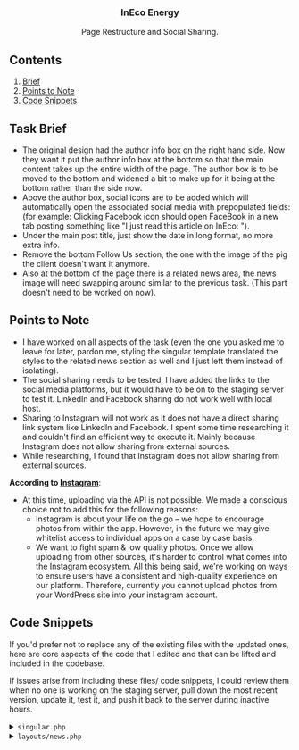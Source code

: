 <div align="center">

  <h3 align="center">InEco Energy</h3>

   <div align="center">
     Page Restructure and Social Sharing.
    </div>
</div>

## <a name="table">Contents</a>

1. [Brief](#brief)
2. [Points to Note](#to-note)
3. [Code Snippets](#snippets)


## <a name="brief">Task Brief</a>

- The original design had the author info box on the right hand side. Now they want it put the author info box at the bottom so that the main content takes up the entire width of the page. The author box is to be moved to the bottom and widened a bit to make up for it being at the bottom rather than the side now.
- Above the author box, social icons are to be added which will automatically open the associated social media with prepopulated fields: (for example: Clicking Facebook icon should open FaceBook in a new tab posting something like "I just read this article on InEco: <link to article>").
- Under the main post title, just show the date in long format, no more extra info.
- Remove the bottom Follow Us section, the one with the image of the pig the client doesn't want it anymore.
- Also at the bottom of the page there is a related news area, the news image will need swapping around similar to the previous task. (This part doesn't need to be worked on now).

## <a name="to-note">Points to Note</a>

- I have worked on all aspects of the task (even the one you asked me to leave for later, pardon me, styling the singular template translated the styles to the related news section as well and I just left them instead of isolating).
- The social sharing needs to be tested, I have added the links to the social media platforms, but it would have to be on to the staging server to test it. LinkedIn and Facebook sharing do not work well with local host.
- Sharing to Instagram will not work as it does not have a direct sharing link system like LinkedIn and Facebook. I spent some time researching it and couldn't find an efficient way to execute it. Mainly because Instagram does not allow sharing from external sources.
- While researching, I found that Instagram does not allow sharing from external sources.

**According to [Instagram](https://developers.facebook.com/docs/instagram)**:

- At this time, uploading via the API is not possible. We made a conscious choice not to add this for the following reasons:
  - Instagram is about your life on the go – we hope to encourage photos from within the app. However, in the future we may give whitelist access to individual apps on a case by case basis.
  - We want to fight spam & low quality photos. Once we allow uploading from other sources, it's harder to control what comes into the Instagram ecosystem. All this being said, we're working on ways to ensure users have a consistent and high-quality experience on our platform.
  Therefore, currently you cannot upload photos from your WordPress site into your instagram account.

## <a name="snippets">Code Snippets</a>

If you'd prefer not to replace any of the existing files with the updated ones, here are core aspects of the code that I edited and that can be lifted and included in the codebase.

If issues arise from including these files/ code snippets, I could review them when no one is working on the staging server, pull down the most recent version, update it, test it, and push it back to the server during inactive hours.

<details>
<summary><code>singular.php</code></summary>

```php
<style>
  .news {
    display: flex;
    flex-direction: row;
    justify-content: space-between;
  }
  .share-media {
    color: #2d636c;
    padding: 0 10px;
  }
  .share-text {
    color: #2d636c;
    font-size: 16px;
    cursor: default;
    padding-right: 10px;
  }


  /* Large devices (laptops/desktops, 1200px and up) */
  @media only screen and (min-width: 1200px) {
    .news-holder {
      row-gap: 0 !important;
    }
    .news {
      padding-bottom: 10px !important;
      margin-bottom: 10px !important;
    }
    .content {
      order: 1;
      padding-left: 30px !important;
    }
    .mid {
      display: block !important;
    }
    .image-holder {
      order: 1;
      width: 30% !important;
      margin-left: 0 !important;
      border-radius: 8px !important;
    }
    .main {
      order: 2;
    }
    .misc {
      order: 2;
    }
    .mid .content {
      width: 100% !important;
      padding-left: 0 !important;
    }
    .mid .right {
      width: 100% !important;
      display: flex;
      flex-wrap: wrap;
      align-items: flex-start;
      justify-content: center;
      flex-direction: column;
      padding-left: 0 !important;
    }
    .box {
      order: 2;
      width: 60%;
      display: flex;
      flex-direction: row;
      justify-content: space-between;
    }
    .box-left {
      width: 20%;
      text-align-last: center;
    }
    .box-right {
      width: 70%;
      padding-left: 30px;
    }
    .share-links {
      order: 1;
      display: flex;
      flex-direction: row;
      justify-content: space-between;
      margin: 30px 0;
    }

  }
</style>


<?php
$category = get_the_category();
$catName = $category[0]->cat_name;
$catID = $category[0]->cat_ID;


$link = get_the_permalink();
$title = get_the_title();
$newTitle = 'I just read this article on InEco: '. $title;
?>

<?php get_header(); ?>

<?php
if( get_post_type() == 'project' ) {
	if( have_rows('layouts') ) {
		while( have_rows('layouts') ) {
			the_row();

			// Row Options
			$ID = uniqid('id_', true);
			$ID = str_replace(".", "_", $ID);
			$backgroundColour = get_sub_field('background_colour');
			$spacing = get_sub_field('spacing');
			$anim = get_sub_field('animation');

			$paddingTopDesktop = $spacing['padding_top_desktop'];
			$paddingBottomDesktop = $spacing['padding_bottom_desktop'];
			$marginTopDesktop = $spacing['margin_top_desktop'];
			$marginBottomDesktop = $spacing['margin_bottom_desktop'];

			$paddingTopTablet = $spacing['padding_top_tablet'];
			$paddingBottomTablet = $spacing['padding_bottom_tablet'];
			$marginTopTablet = $spacing['margin_top_tablet'];
			$marginBottomTablet = $spacing['margin_bottom_tablet'];

			$paddingTopMobile = $spacing['padding_top_mobile'];
			$paddingBottomMobile = $spacing['padding_bottom_mobile'];
			$marginTopMobile = $spacing['margin_top_mobile'];
			$marginBottomMobile = $spacing['margin_bottom_mobile'];

			// Args Setup
			$rowOptions = array(
				'uniqueID' => $ID,
				'backgroundColour' => $backgroundColour,
				'anim' => $anim,
			);

			$layoutName = get_row_layout();
			?>
			<section id="<?php echo $ID; ?>" class="<?php echo get_row_layout(); ?>" style="background-color: <?php echo $backgroundColour;?>;">
				<?php get_template_part( "layouts/$layoutName", null, $rowOptions ); ?>

				<style>
					section#<?php echo $ID; ?> {
						padding-top: <?php echo $paddingTopDesktop; ?>px;
						padding-bottom: <?php echo $paddingBottomDesktop; ?>px;
						margin-top: <?php echo $marginTopDesktop; ?>px;
						margin-bottom: <?php echo $marginBottomDesktop; ?>px;
					}

					@media only screen and (max-width: 1200px) {
						section#<?php echo $ID; ?> {
							padding-top: <?php echo $paddingTopTablet; ?>px;
							padding-bottom: <?php echo $paddingBottomTablet; ?>px;
							margin-top: <?php echo $marginTopTablet; ?>px;
							margin-bottom: <?php echo $marginBottomTablet; ?>px;
						}
					}

					@media only screen and (max-width: 782px) {
						section#<?php echo $ID; ?> {
							padding-top: <?php echo $paddingTopMobile; ?>px;
							padding-bottom: <?php echo $paddingBottomMobile; ?>px;
							margin-top: <?php echo $marginTopMobile; ?>px;
							margin-bottom: <?php echo $marginBottomMobile; ?>px;
						}
					}
				</style>
			</section>
			<?php
		}
	}
} else {
	$postText = trim( strip_tags( get_the_content() ) );
	$wordCount = substr_count( "$postText ", ' ' );
	$readTime = round($wordCount / 200);
	if ($readTime == 0) {
		$readTime = 'Less than 1';
	}
	?>
	<div class="main-post-content">
		<div class="top">
			<h1><?php esc_html(the_title()); ?></h1>
			<div class="misc"><h3>Published by: <?php
              $author_id = get_the_author_meta('ID');
              echo esc_html(get_the_author_meta('display_name', $author_id)); ?></h3><span></div>
			<?php
			if (has_post_thumbnail()) {
				the_post_thumbnail();
			}
			?>
		</div>
		<div class="mid">
			<div class="content">
				<?php the_content(); ?>
			</div>
			<div class="right">

				<div class="box">
          <div class="box-left">
            <p class="writ">Written By</p>
            <img class="avatar" src="/wp-content/uploads/2024/04/CTA-Graphic.png">
          </div>
          <div class="box-right">
            <p class="auther"><?php echo esc_html(get_the_author_meta('display_name', $author_id)); ?></p>
            <p class="job">Marketing Manager at Ineco Energy</p>
            <p class="desc">Lauren specialises in marketing for the commerical energy sector, she has worked in clean technology for 5 years.</p>
          </div>
				</div>

        <div class="share-links">
          <a class="share-text">Share to</a>
          <a href="http://www.linkedin.com/shareArticle?mini=true&amp;url=<?php echo $link ?>&amp;title=<?php echo $newTitle ?>" target="_blank" rel="noopener"><i class="fa-classic fa-brands fa-linkedin share-media" aria-hidden="true"></i></a>
          <a href="https://www.facebook.com/sharer/sharer.php?u=<?php echo urlencode(get_permalink()) ?>" target="_blank" rel="noopener"><i class="fa-classic fa-brands fa-square-facebook share-media" aria-hidden="true"></i></a>
          <a href="#" target="_blank" rel="noopener"><i class="fa-classic fa-brands fa-instagram share-media" aria-hidden="true"></i></a>
          <a href="https://x.com/share?url=<?php echo $link ?>&amp;text=<?php echo $newTitle ?>" target="_blank" rel="noopener"><i class="fa-classic fa-brands fa-x-twitter share-media" aria-hidden="true"></i></a>
        </div>


      </div>
		</div>
		</div>

		<div class="bot">
			
			<section class="newsletter_signup">
				<div class="container">
					<?php echo do_shortcode('[contact-form-7 id="579c6e9" title="Newsletter Signup"]'); ?>
				</div>
			</section>
			
			
			<section class="news">
				<div class="container">
					<?php
						$args = array(
							'post_type' => 'post',
							'orderby' => 'date',
							'post_Status' => 'publish',
							'order' => 'DESC',
							'posts_per_page' => 3
						);

						$posts = get_posts($args);
					?>

					<div class="news-holder" id="news">
						<?php foreach ($posts as $post) {
							setup_postdata($post); $id = get_the_ID(); ?>
							<div class="news news-<?php echo $id; ?>">
								<div class="main">
									<div class="inside">
										<div class="misc">
											<p class="date"><?php echo get_the_date() ?></p>
											<?php
												$postText = trim( strip_tags( get_the_content() ) );
												$wordCount = substr_count( "$postText ", ' ' );
												$readTime = round($wordCount / 200);
												if ($readTime == 0) {
													$readTime = 'Less than 1';
												}
											?>
											<p class="read"><?php echo $readTime; ?> min read</p>
										</div>
										<div class="content">
											<h3><?php echo get_the_title(); ?></h3>
											<a href="<?php echo get_the_permalink(); ?>">Read More</a>
										</div>
									</div>
								</div>
								<div class="image-holder">
									<?php the_post_thumbnail(); ?>
								</div>
							</div>
						<?php wp_reset_postdata(); } ?>
					</div>
				</div>
			</section>

		</div>
	<?php
}

echo get_field('custom_code');

get_footer(); ?>
```

</details>


<details>
<summary><code>layouts/news.php</code></summary>

```php

<style>
  .news {
    display: flex;
    flex-direction: row;
    justify-content: space-between;
    margin-bottom: 50px;
  }


  /* Large devices (laptops/desktops, 1200px and up) */
  @media only screen and (min-width: 1200px) {
    .news-holder {
      row-gap: 0 !important;
    }
    .news {
      padding-bottom: 10px !important;
      margin-bottom: 10px !important;
    }
    .image-holder {
      order: 1;
      width: 30% !important;
      margin-left: 0 !important;
      border-radius: 8px !important;
    }
    .main {
      order: 2;
    }
    .misc {
      order: 2;
    }
    .content {
      order: 1;
      padding-left: 30px !important;
    }

  }
</style>
```
</details>


#
